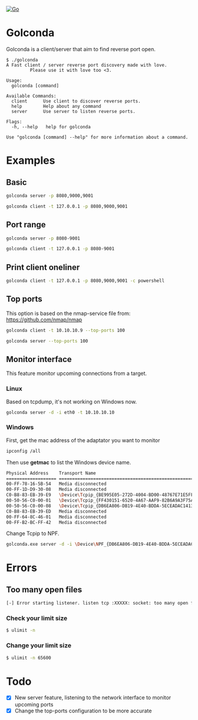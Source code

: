 [![Go](https://github.com/Piosec/Golconda/actions/workflows/go-release.yml/badge.svg)](https://github.com/Piosec/Golconda/actions/workflows/go-release.yml)

# Golconda

Golconda is a client/server that aim to find reverse port open. 

```
$ ./golconda 
A Fast client / server reverse port discovery made with love.
         Please use it with love too <3.

Usage:
  golconda [command]

Available Commands:
  client      Use client to discover reverse ports.
  help        Help about any command
  server      Use server to listen reverse ports.

Flags:
  -h, --help   help for golconda

Use "golconda [command] --help" for more information about a command.
```

# Examples

## Basic

```bash
golconda server -p 8080,9000,9001
```

```bash
golconda client -t 127.0.0.1 -p 8080,9000,9001
```

## Port range

```bash
golconda server -p 8080-9001
```

```bash
golconda client -t 127.0.0.1 -p 8080-9001
```

## Print client oneliner

```bash
golconda client -t 127.0.0.1 -p 8080,9000,9001 -c powershell
```

## Top ports 

This option is based on the nmap-service file from: https://github.com/nmap/nmap

```bash
golconda client -t 10.10.10.9 --top-ports 100
```

```bash
golconda server --top-ports 100
```

## Monitor interface 

This feature monitor upcoming connections from a target. 

### Linux

Based on tcpdump, it's not working on Windows now. 

```bash
golconda server -d -i eth0 -t 10.10.10.10 
```

### Windows

First, get the mac address of the adaptator you want to monitor 

```bash
ipconfig /all
```

Then use **getmac** to list the Windows device name. 

```bash
Physical Address    Transport Name
=================== ==========================================================
00-FF-78-16-5B-54   Media disconnected
00-FF-1D-D9-30-08   Media disconnected
C0-B8-83-EB-39-E9   \Device\Tcpip_{BE995E05-272D-4004-BD00-48767E71E5FF}
00-50-56-C0-00-01   \Device\Tcpip_{FF430151-6520-4A67-AAF9-82B6A9A3F75A}
00-50-56-C0-00-08   \Device\Tcpip_{DB6EA806-DB19-4E40-BDDA-5ECEADAC1413}
C0-B8-83-EB-39-ED   Media disconnected
00-FF-64-8C-46-01   Media disconnected
00-FF-B2-BC-FF-42   Media disconnected
```

Change Tcpip to NPF.

```bash
golconda.exe server -d -i \Device\NPF_{DB6EA806-DB19-4E40-BDDA-5ECEADAC1413} -t 10.10.10.10 
```

# Errors 

## Too many open files

```bash
[-] Error starting listener. listen tcp :XXXXX: socket: too many open files
```

### Check your limit size

```bash
$ ulimit -n
```

### Change your limit size

```bash
$ ulimit -n 65600
```

# Todo 

- [x] New server feature, listening to the network interface to monitor upcoming ports
- [x] Change the top-ports configuration to be more accurate
